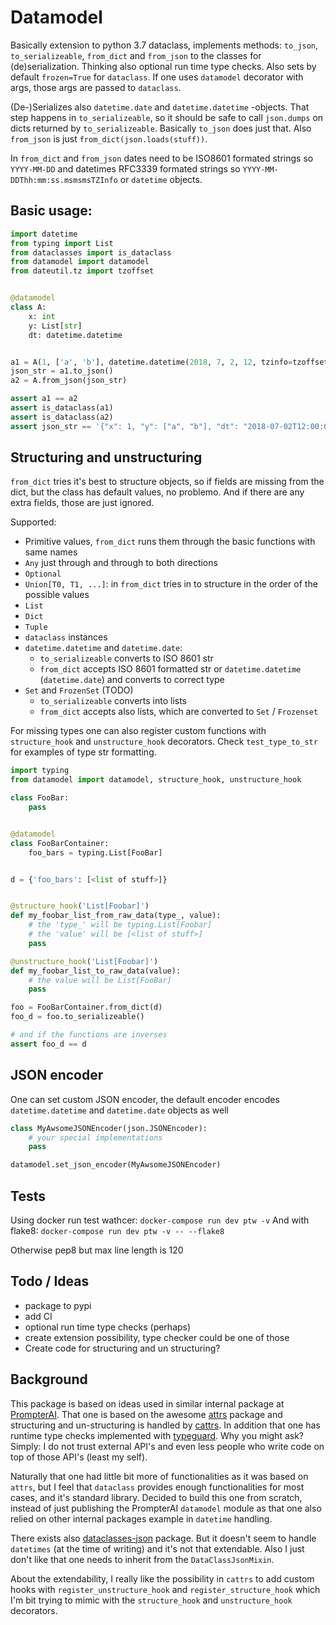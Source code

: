 # Datamodel

Basically extension to python 3.7 dataclass, implements methods: `to_json`, `to_serializeable`, `from_dict` and `from_json` to the classes for (de)serialization. Thinking also optional run time type checks. Also sets by default `frozen=True` for `dataclass`. If one uses `datamodel` decorator with args, those args are passed to `dataclass`.

(De-)Serializes also `datetime.date` and `datetime.datetime` -objects. That step happens in `to_serializeable`, so it should be safe to call `json.dumps` on dicts returned by `to_serializeable`. Basically `to_json` does just that. Also `from_json` is just `from_dict(json.loads(stuff))`.

In `from_dict` and `from_json` dates need to be ISO8601 formated strings so `YYYY-MM-DD` and datetimes  RFC3339 formated strings so `YYYY-MM-DDThh:mm:ss.msmsmsTZInfo` or `datetime` objects.

## Basic usage:

```python
import datetime
from typing import List
from dataclasses import is_dataclass
from datamodel import datamodel
from dateutil.tz import tzoffset


@datamodel
class A:
    x: int
    y: List[str]
    dt: datetime.datetime


a1 = A(1, ['a', 'b'], datetime.datetime(2018, 7, 2, 12, tzinfo=tzoffset(None, 0)))
json_str = a1.to_json()
a2 = A.from_json(json_str)

assert a1 == a2
assert is_dataclass(a1)
assert is_dataclass(a2)
assert json_str == '{"x": 1, "y": ["a", "b"], "dt": "2018-07-02T12:00:00+00:00"}'
```


## Structuring and unstructuring

`from_dict` tries it's best to structure objects, so if fields are missing from the dict, but the class has default values, no problemo. And if there are any extra fields, those are just ignored.

Supported:
* Primitive values, `from_dict` runs them through the basic functions with same names
* `Any` just through and through to both directions
* `Optional`
* `Union[T0, T1, ...]`: in `from_dict` tries in to structure in the order of the possible values
* `List`
* `Dict`
* `Tuple`
* `dataclass` instances
* `datetime.datetime` and `datetime.date`:
  * `to_serializeable` converts to ISO 8601 str
  * `from_dict` accepts ISO 8601 formatted str or `datetime.datetime` (`datetime.date`) and converts to correct type
* `Set` and `FrozenSet` (TODO)
  * `to_serializeable` converts into lists
  * `from_dict` accepts also lists, which are converted to `Set` / `Frozenset`

For missing types one can also register custom functions with `structure_hook` and `unstructure_hook` decorators. Check `test_type_to_str` for examples of type str formatting.

```python
import typing
from datamodel import datamodel, structure_hook, unstructure_hook

class FooBar:
    pass


@datamodel
class FooBarContainer:
    foo_bars = typing.List[FooBar]


d = {'foo_bars': [<list of stuff>]}


@structure_hook('List[Foobar]')
def my_foobar_list_from_raw_data(type_, value):
    # the 'type_' will be typing.List[Foobar]
    # the 'value' will be [<list of stuff>]
    pass

@unstructure_hook('List[Foobar]')
def my_foobar_list_to_raw_data(value):
    # the value will be List[FooBar]
    pass

foo = FooBarContainer.from_dict(d)
foo_d = foo.to_serializeable()

# and if the functions are inverses
assert foo_d == d
```

## JSON encoder

One can set custom JSON encoder, the default encoder encodes `datetime.datetime` and `datetime.date` objects as well

```python
class MyAwsomeJSONEncoder(json.JSONEncoder):
    # your special implementations
    pass

datamodel.set_json_encoder(MyAwsomeJSONEncoder)
```

## Tests

Using docker run test wathcer: `docker-compose run dev ptw -v`
And with flake8: `docker-compose run dev ptw -v -- --flake8`

Otherwise pep8 but max line length is 120

## Todo / Ideas
* package to pypi
* add CI
* optional run time type checks (perhaps)
* create extension possibility, type checker could be one of those
* Create code for structuring and un structuring?


## Background
This package is based on ideas used in similar internal package at [PrompterAI](https://prompter.ai/). That one is based on the awesome [attrs](http://www.attrs.org/en/stable/) package and structuring and un-structuring is handled by [cattrs](https://github.com/Tinche/cattrs). In addition that one has runtime type checks implemented with [typeguard](https://github.com/agronholm/typeguard). Why you might ask? Simply: I do not trust external API's and even less people who write code on top of those API's (least my self).

Naturally that one had little bit more of functionalities as it was based on `attrs`, but I feel that `dataclass` provides enough functionalities for most cases, and it's standard library. Decided to build this one from scratch, instead of just publishing the PrompterAI `datamodel` module as that one also relied on other internal packages example in `datetime` handling.

There exists also [dataclasses-json](https://github.com/lidatong/dataclasses-json) package. But it doesn't seem to handle `datetimes` (at the time of writing) and it's not that extendable. Also I just don't like that one needs to inherit from the `DataClassJsonMixin`.

About the extendability, I really like the possibility in `cattrs` to add custom hooks with `register_unstructure_hook` and `register_structure_hook` which I'm bit trying to mimic with the `structure_hook` and `unstructure_hook` decorators.
